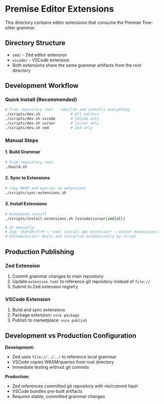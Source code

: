 # Premise Editor Extensions

This directory contains editor extensions that consume the Premise Tree-sitter grammar.

## Directory Structure

- `zed/` - Zed editor extension
- `vscode/` - VSCode extension
- Both extensions share the same grammar artifacts from the root directory

## Development Workflow

### Quick Install (Recommended)

```bash
# From repository root - rebuilds and installs everything
./scripts/dev.sh              # All editors
./scripts/dev.sh vscode       # VSCode only
./scripts/dev.sh cursor       # Cursor only
./scripts/dev.sh zed          # Zed only
```

### Manual Steps

#### 1. Build Grammar

```bash
# From repository root
./build.sh
```

#### 2. Sync to Extensions

```bash
# Copy WASM and queries to extensions
./scripts/sync-extensions.sh
```

#### 3. Install Extensions

```bash
# Automated install
./scripts/install-extensions.sh [vscode|cursor|zed|all]

# Or manually:
# Zed: Cmd+Shift+P → "zed: install dev extension" → select extensions/zed
# VSCode/Cursor: Built and installed automatically by script
```

## Production Publishing

### Zed Extension

1. Commit grammar changes to main repository
2. Update `extension.toml` to reference git repository instead of `file://`
3. Submit to Zed extension registry

### VSCode Extension

1. Build and sync extensions
2. Package extension: `vsce package`
3. Publish to marketplace: `vsce publish`

## Development vs Production Configuration

**Development:**

- Zed uses `file://../../` to reference local grammar
- VSCode copies WASM/queries from root directory
- Immediate testing without git commits

**Production:**

- Zed references committed git repository with rev/commit hash
- VSCode bundles pre-built artifacts
- Requires stable, committed grammar changes
